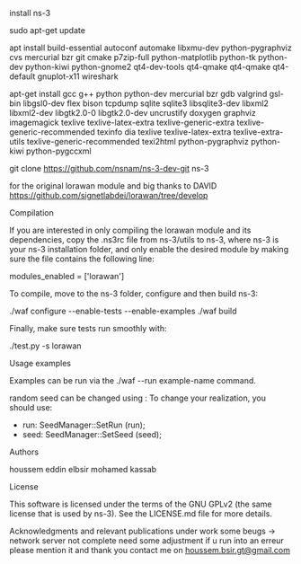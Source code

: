 install ns-3


sudo apt-get update

apt install build-essential autoconf automake libxmu-dev python-pygraphviz cvs mercurial bzr git cmake p7zip-full python-matplotlib python-tk python-dev python-kiwi python-gnome2 qt4-dev-tools qt4-qmake qt4-qmake qt4-default gnuplot-x11 wireshark

apt-get install gcc g++ python python-dev mercurial bzr gdb valgrind gsl-bin libgsl0-dev flex bison tcpdump sqlite sqlite3 libsqlite3-dev libxml2 libxml2-dev libgtk2.0-0 libgtk2.0-dev uncrustify doxygen graphviz imagemagick texlive texlive-latex-extra texlive-generic-extra texlive-generic-recommended texinfo dia texlive texlive-latex-extra texlive-extra-utils texlive-generic-recommended texi2html python-pygraphviz python-kiwi python-pygccxml

git clone https://github.com/nsnam/ns-3-dev-git ns-3

for the original lorawan module and big thanks to DAVID 
https://github.com/signetlabdei/lorawan/tree/develop



Compilation

If you are interested in only compiling the lorawan module and its dependencies, copy the .ns3rc file from ns-3/utils to ns-3, where ns-3 is your ns-3 installation folder, and only enable the desired module by making sure the file contains the following line:

modules_enabled = ['lorawan']

To compile, move to the ns-3 folder, configure and then build ns-3:

./waf configure --enable-tests --enable-examples
./waf build

Finally, make sure tests run smoothly with:

./test.py -s lorawan

Usage examples

Examples can be run via the ./waf --run example-name command.

random seed can be changed using :
To change your realization, you should use:
- run: SeedManager::SetRun (run);
- seed: SeedManager::SetSeed (seed); 

Authors

houssem eddin elbsir
mohamed kassab


License

This software is licensed under the terms of the GNU GPLv2 (the same license that is used by ns-3). See the LICENSE.md file for more details.


Acknowledgments and relevant publications
under work 
some beugs -> network server not complete
need some adjustment 
if u run into an erreur please mention it and thank you
contact me on houssem.bsir.gt@gmail.com

